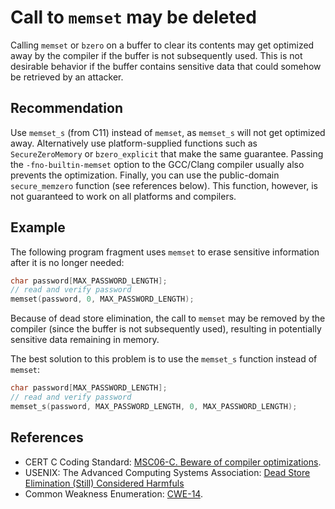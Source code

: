 # Call to `memset` may be deleted
Calling `memset` or `bzero` on a buffer to clear its contents may get optimized away by the compiler if the buffer is not subsequently used. This is not desirable behavior if the buffer contains sensitive data that could somehow be retrieved by an attacker.


## Recommendation
Use `memset_s` (from C11) instead of `memset`, as `memset_s` will not get optimized away. Alternatively use platform-supplied functions such as `SecureZeroMemory` or `bzero_explicit` that make the same guarantee. Passing the `-fno-builtin-memset` option to the GCC/Clang compiler usually also prevents the optimization. Finally, you can use the public-domain `secure_memzero` function (see references below). This function, however, is not guaranteed to work on all platforms and compilers.


## Example
The following program fragment uses `memset` to erase sensitive information after it is no longer needed:


```c
char password[MAX_PASSWORD_LENGTH];
// read and verify password
memset(password, 0, MAX_PASSWORD_LENGTH);

```
Because of dead store elimination, the call to `memset` may be removed by the compiler (since the buffer is not subsequently used), resulting in potentially sensitive data remaining in memory.

The best solution to this problem is to use the `memset_s` function instead of `memset`:


```c
char password[MAX_PASSWORD_LENGTH];
// read and verify password
memset_s(password, MAX_PASSWORD_LENGTH, 0, MAX_PASSWORD_LENGTH);

```

## References
* CERT C Coding Standard: [MSC06-C. Beware of compiler optimizations](https://wiki.sei.cmu.edu/confluence/display/c/MSC06-C.+Beware+of+compiler+optimizations).
* USENIX: The Advanced Computing Systems Association: [Dead Store Elimination (Still) Considered Harmfuls](https://www.usenix.org/system/files/conference/usenixsecurity17/sec17-yang.pdf)
* Common Weakness Enumeration: [CWE-14](https://cwe.mitre.org/data/definitions/14.html).

